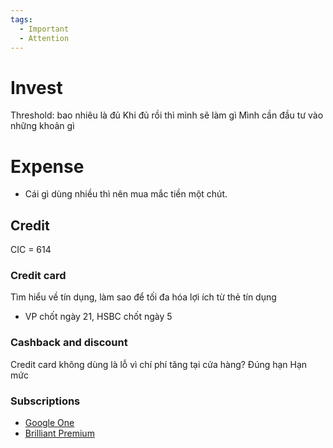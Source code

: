 ```yaml
---
tags:
  - Important
  - Attention
---
```

# Invest

Threshold: bao nhiêu là đủ
Khi đủ rồi thì mình sẽ làm gì
Mình cần đầu tư vào những khoản gì

# Expense

- Cái gì dùng nhiều thì nên mua mắc tiền một chút.

## Credit

CIC = 614

### Credit card

Tìm hiểu về tín dụng, làm sao để tối đa hóa lợi ích từ thẻ tín dụng

- VP chốt ngày 21, HSBC chốt ngày 5

### Cashback and discount

Credit card không dùng là lỗ vì chí phí tăng tại cửa hàng?
Đúng hạn
Hạn mức

### Subscriptions

- [Google One](https://one.google.com)
- [Brilliant Premium](https://brilliant.org/payment/subscription_settings)